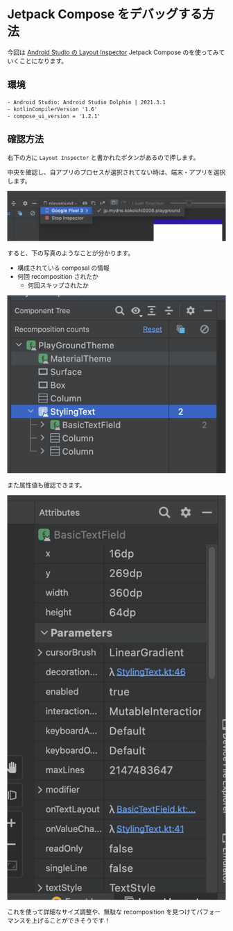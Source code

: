 # Jetpack Compose をデバッグする方法

今回は [Android Studio の Layout Inspector](https://developer.android.com/studio/debug/layout-inspector?hl=ja) Jetpack Compose のを使ってみていくことになります。

## 環境

```
- Android Studio: Android Studio Dolphin | 2021.3.1
- kotlinCompilerVersion '1.6'
- compose_ui_version = '1.2.1'
```

## 確認方法

右下の方に `Layout Inspector` と書かれたボタンがあるので押します。

中央を確認し、自アプリのプロセスが選択されてない時は、端末・アプリを選択します。

![](img/debug_1.png)

すると、下の写真のようなことが分かります。

- 構成されている composal の情報
- 何回 recomposition されたか
  - 何回スキップされたか

![](img/debug_2.png)

また属性値も確認できます。

![](img/debug_3.png)

これを使って詳細なサイズ調整や、無駄な recomposition を見つけてパフォーマンスを上げることができそうです！
